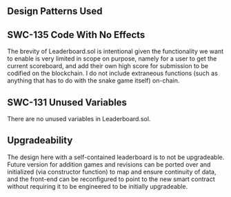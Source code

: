 ## Design Patterns Used ##
## SWC-135 Code With No Effects ##
The brevity of Leaderboard.sol is intentional given the functionality we want to enable is very limited in scope on purpose, namely for a user to get the current scoreboard, and add their own high score for submission to be codified on the blockchain. I do not include extraneous functions (such as anything that has to do with the snake game itself) on-chain.

## SWC-131 Unused Variables ##
There are no unused variables in Leaderboard.sol.
## Upgradeability ##
The design here with a self-contained leaderboard is to not be upgradeable. Future version for addition games and revisions can be ported over and initialized (via constructor function) to map and ensure continuity of data, and the front-end can be reconfigured to point to the new smart contract without requiring it to be engineered to be initially upgradeable.
